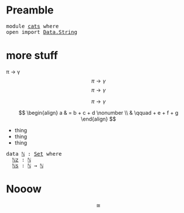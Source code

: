 # Preamble
<pre class="Agda">
<a id="21" class="Keyword">module</a> <a id="28" href="cats.html" class="Module">cats</a> <a id="33" class="Keyword">where</a>
<a id="39" class="Keyword">open</a> <a id="44" class="Keyword">import</a> <a id="51" href="Data.String.html" class="Module">Data.String</a>
</pre>
# more stuff

π → γ $$\pi \to \gamma$$
$$\pi \to \gamma$$

$$\pi \to \gamma$$

$$
\begin{align}
a & =  b + c + d \nonumber \\
  & \qquad + e + f + g
\end{align}
$$
  

- thing
- thing
- thing

<pre class="Agda"><a id="269" class="Keyword">data</a> <a id="ℕ"></a><a id="274" href="cats.html#274" class="Datatype">ℕ</a> <a id="276" class="Symbol">:</a> <a id="278" href="Agda.Primitive.html#326" class="Primitive">Set</a> <a id="282" class="Keyword">where</a>
  <a id="ℕ.ℕz"></a><a id="290" href="cats.html#290" class="InductiveConstructor">ℕz</a> <a id="293" class="Symbol">:</a> <a id="295" href="cats.html#274" class="Datatype">ℕ</a>
  <a id="ℕ.ℕs"></a><a id="299" href="cats.html#299" class="InductiveConstructor">ℕs</a> <a id="302" class="Symbol">:</a> <a id="304" href="cats.html#274" class="Datatype">ℕ</a> <a id="306" class="Symbol">→</a> <a id="308" href="cats.html#274" class="Datatype">ℕ</a>
</pre>

# Nooow 

<script>
\pgfdeclarelayer{edgelayer}
\pgfdeclarelayer{nodelayer}
\pgfsetlayers{edgelayer,nodelayer,main}



\tikzset{
	tick/.style={postaction={
  	decorate,
    decoration={markings, mark=at position 0.5 with
    	{\draw[-] (0,.4ex) -- (0,-.4ex);}}}
  }
} 

\tikzset{
biml/.tip={Glyph[glyph math command=triangleleft, glyph length=.87ex]},
bimr/.tip={Glyph[glyph math command=triangleright, glyph length=.92ex]},
}

\newcommand{\bimodto}[1][]{
	\begin{tikzcd}[ampersand replacement=\&, cramped]\ar[r, biml-bimr, "#1"]\&~\end{tikzcd}  
}
\newcommand{\bimodfrom}[1][]{
	\begin{tikzcd}[ampersand replacement=\&, cramped]\ar[r, bimr-biml, "#1"]\&~\end{tikzcd}  
}

  
\tikzset{trees/.style={
	inner sep=0, 
	minimum width=0, 
	minimum height=0,
	level distance=.5cm, 
	sibling distance=.5cm,
%	every child/.style={fill},
	edge from parent/.style={shorten <= -2pt, draw, ->},
	grow'=up,
	decoration={markings, mark=at position 0.75 with \arrow{stealth}}
	}
}
\newcommand{\idchild}{edge from parent[double, -]}
  	
  \tikzset{
     oriented WD/.style={%everything after equals replaces "oriented WD" in key.
        every to/.style={out=0,in=180,draw},
        label/.style={
           font=\everymath\expandafter{\the\everymath\scriptstyle},
           inner sep=0pt,
           node distance=2pt and -2pt},
        semithick,
        node distance=1 and 1,
        decoration={markings, mark=at position \stringdecpos with \stringdec},
        ar/.style={postaction={decorate}},
        execute at begin picture={\tikzset{
           x=\bbx, y=\bby,
           }}
        },
     string decoration/.store in=\stringdec,
     string decoration={\arrow{stealth};},
     string decoration pos/.store in=\stringdecpos,
     string decoration pos=.7,
	 	 dot size/.store in=\dotsize,
	   dot size=3pt,
	 	 dot/.style={
			 circle, draw, thick, inner sep=0, fill=black, minimum width=\dotsize
	   },
     bbx/.store in=\bbx,
     bbx = 1.5cm,
     bby/.store in=\bby,
     bby = 1.5ex,
     bb port sep/.store in=\bbportsep,
     bb port sep=1.5,
     % bb wire sep/.store in=\bbwiresep,
     % bb wire sep=1.75ex,
     bb port length/.store in=\bbportlen,
     bb port length=4pt,
     bb penetrate/.store in=\bbpenetrate,
     bb penetrate=0,
     bb min width/.store in=\bbminwidth,
     bb min width=1cm,
     bb rounded corners/.store in=\bbcorners,
     bb rounded corners=2pt,
     bb small/.style={bb port sep=1, bb port length=2.5pt, bbx=.4cm, bb min width=.4cm, 
bby=.7ex},
		 bb medium/.style={bb port sep=1, bb port length=2.5pt, bbx=.4cm, bb min width=.4cm, 
bby=.9ex},
     bb/.code 2 args={%When you see this key, run the code below:
        \pgfmathsetlengthmacro{\bbheight}{\bbportsep * (max(#1,#2)+1) * \bby}
        \pgfkeysalso{draw,minimum height=\bbheight,minimum width=\bbminwidth,outer 
sep=0pt,
           rounded corners=\bbcorners,thick,
           prefix after command={\pgfextra{\let\fixname\tikzlastnode}},
           append after command={\pgfextra{\draw
              \ifnum #1=0{} \else foreach \i in {1,...,#1} {
                 ($(\fixname.north west)!{\i/(#1+1)}!(\fixname.south west)$) +(-
\bbportlen,0) 
  coordinate (\fixname_in\i) -- +(\bbpenetrate,0) coordinate (\fixname_in\i')}\fi 
  %Define the endpoints of tickmarks
              \ifnum #2=0{} \else foreach \i in {1,...,#2} {
                 ($(\fixname.north east)!{\i/(#2+1)}!(\fixname.south east)$) +(-
\bbpenetrate,0) 
  coordinate (\fixname_out\i') -- +(\bbportlen,0) coordinate (\fixname_out\i)}\fi;
           }}}
     },
     bb name/.style={append after command={\pgfextra{\node[anchor=north] at 
(\fixname.north) {#1};}}}
  }
  

\newcommand{\boxofbullets}[6][1]{% [y-spacing] {number of bullets} {left endpoint} {label} {text} {position}
	\foreach \i [evaluate=\i as \y using {#1/2*((#2-1)/2-\i)}] in {1,...,#2}{
		\node (pt_#4_\i) at ($(0,\y)+#3$) {$\bullet$};
		\node[#6, font=\tiny] (lab_#4_\i) at ($(0,\y)+#3$) {#5$_\i$};
	}
	\node[draw, rounded corners, inner xsep=2pt, inner ysep=0pt, fit={(pt_#4_1) (pt_#4_#2) (lab_#4_1) (lab_#4_#2)}] (box_#4) {};
}

\tikzset{polybox/.style={
	poly/.style ={
  	rectangle split, 
  	rectangle split parts=2, 
		rectangle split part align={bottom},
  	draw, 
  	anchor=south, 
  	inner ysep=4.5,
	  prefix after command={\pgfextra{\let\fixname=\tikzlastnode}},
		append after command={\pgfextra{
			\node[inner xsep=0, inner ysep=0, 
				fit=(\fixname.north west) (\fixname.two split east)] 
				(\fixname_dir) {};
			\node[inner xsep=0, inner ysep=0, 
				fit=(\fixname.south west) (\fixname.two split east)] 
				(\fixname_pos) {};
			}}
	},
	dom/.style={
		rectangle split part fill={none, blue!10}
	}, 
	cod/.style={
		rectangle split part fill={blue!10, none}
	},
	constant/.style={
		rectangle split part fill={red!50, none}
	},
	identity/.style={
		rectangle split part fill={gray, gray}
	},
	linear/.style={
		rectangle split part fill={gray, none}
	},
	linear dom/.style={
		rectangle split part fill={gray, blue!10}	
	},
	linear cod/.style={
		rectangle split part fill={blue!10!gray, none}	
	},
	pure/.style={
		rectangle split part fill={none, gray}
	},
	pure dom/.style={
		rectangle split part fill={none, blue!10!gray}
	},
	pure cod/.style={
		rectangle split part fill={blue!10, gray}
	},
	shorten <=3pt, shorten >=3pt,
	first/.style={out=0, in=180},
	climb/.style={out=180, in=180, looseness=2},
	climb'/.style={out=0, in=0, looseness=2},
	last/.style={out=180, in=0},
	mapstos/.style={arrows={|->}},
	tos/.style={arrows={->}},
	font=\footnotesize,
	node distance=2ex and 1.5cm
}
}

\tikzset{
biml/.tip={Glyph[glyph math command=triangleleft, glyph length=1.05ex]},
bimr/.tip={Glyph[glyph math command=triangleright, glyph length=1.1ex]},
}





\newcommand{\earpic}{
\begin{tikzpicture}[polybox, tos]
	\node[poly, dom, "$m$" left] (m) {};
	\node[poly, cod, right=of m, "$m$" right] (mm) {};
	\node[poly, cod, above=of mm, "$C$" right] (C) {};
	\node[poly, cod, below=of mm, "$D$" right] (D) {};
%
	\draw (m_pos) to[out=0, in=180] (D_pos);
	\draw (D_dir) to[climb] (mm_pos);
	\draw (mm_dir) to[climb] (C_pos);
	\draw (C_dir) to[last] (m_dir);
\end{tikzpicture}
}

\newcommand{\treepic}{
\begin{tikzpicture}[trees, scale=1.5,
  level 1/.style={sibling distance=20mm},
  level 2/.style={sibling distance=10mm},
  level 3/.style={sibling distance=5mm},
  level 4/.style={sibling distance=2.5mm},
  level 5/.style={sibling distance=1.25mm}]
  \node[dgreen] (a) {$\bullet$}
    child {node[dgreen] {$\bullet$}
    	child {node[dgreen] {$\bullet$}
    		child {node[dgreen] {$\bullet$}
  				child {node[dgreen] {$\bullet$}
    				child {}
    				child {}
    			}
  				child {node[dyellow] {$\bullet$}
    				child {}
    				child {}
    			}
  			}
    		child {node[dyellow] {$\bullet$}
					child {node[dgreen] {$\bullet$}
      			child {}
      			child {}
     			}
    			child  {node[red] {$\bullet$}}
  			}
    	}
    	child {node[dyellow] {$\bullet$}
    		child {node[dgreen] {$\bullet$}
  				child {node[dgreen] {$\bullet$}
    				child {}
    				child {}
    			}
  				child {node[dyellow] {$\bullet$}
    				child {}
    				child {}
    			}
  			}
    		child  {node[red] {$\bullet$}}
    	}
    }
    child {node[dyellow] {$\bullet$}
    	child {node[dgreen] {$\bullet$}
    		child {node[dgreen] {$\bullet$}
  				child {node[dgreen] {$\bullet$}
    				child {}
    				child {}
    			}
  				child {node[dyellow] {$\bullet$}
    				child {}
    				child {}
    			}
  			}
    		child {node[dyellow] {$\bullet$}
					child {node[dgreen] {$\bullet$}
      			child {}
      			child {}
     			}
    			child  {node[red] {$\bullet$}}
  			}
  		}
  		child {node[red] {$\bullet$}
  		}
  	}
  ;
\end{tikzpicture}
}

\newcommand{\coverpic}{
\begin{tikzpicture}
	\node {\treepic};
	\draw[blue, densely dotted] (current bounding box.south west) rectangle
(current bounding box.north east);
\end{tikzpicture}
}%{\earpic}
\begin{tikzpicture}[polybox, baseline=(helper)]
	\node[poly] (p) {$d:p[i]$\nodepart{two}$i:p(\1)$};
	\node[poly, above=of p] (q) {$e:q[j]$\nodepart{two}$j:q(\1)$};
	\coordinate (helper) at ($(p.north)!.5!(q.south)$);
\end{tikzpicture}
</script>
$$\quad\cong\quad$$
<script>
\begin{tikzpicture}[polybox, baseline=(p.east)]
	\node[poly] (p) {$(d:p[i], e:q[j(d)]$)\nodepart{two}$(i:p(1), j: p[i]\to q(\1))$};
\end{tikzpicture}
</script>
